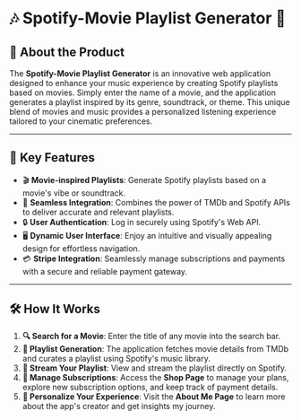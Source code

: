 # 🎶 Spotify-Movie Playlist Generator 🎥

## 🌟 About the Product
The **Spotify-Movie Playlist Generator** is an innovative web application designed to enhance your music experience by creating Spotify playlists based on movies. Simply enter the name of a movie, and the application generates a playlist inspired by its genre, soundtrack, or theme. This unique blend of movies and music provides a personalized listening experience tailored to your cinematic preferences.

---

## 🚀 Key Features
- 🎬 **Movie-inspired Playlists**: Generate Spotify playlists based on a movie's vibe or soundtrack.
- 🤝 **Seamless Integration**: Combines the power of TMDb and Spotify APIs to deliver accurate and relevant playlists.
- 🔒 **User Authentication**: Log in securely using Spotify's Web API.
- 🖥️ **Dynamic User Interface**: Enjoy an intuitive and visually appealing design for effortless navigation.
- 💳 **Stripe Integration**: Seamlessly manage subscriptions and payments with a secure and reliable payment gateway.

---

## 🛠️ How It Works
1. **🔍 Search for a Movie**: Enter the title of any movie into the search bar.
2. **🎵 Playlist Generation**: The application fetches movie details from TMDb and curates a playlist using Spotify's music library.
3. **📱 Stream Your Playlist**: View and stream the playlist directly on Spotify.
4. **🛒 Manage Subscriptions**: Access the **Shop Page** to manage your plans, explore new subscription options, and keep track of payment details.
5. **👤 Personalize Your Experience**: Visit the **About Me Page** to learn more about the app's creator and get insights my journey.

